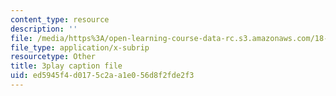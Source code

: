 ```yaml
---
content_type: resource
description: ''
file: /media/https%3A/open-learning-course-data-rc.s3.amazonaws.com/18-01sc-single-variable-calculus-fall-2010/ed5945f4d0175c2aa1e056d8f2fde2f3_4sTKcvYMNxk.vtt
file_type: application/x-subrip
resourcetype: Other
title: 3play caption file
uid: ed5945f4-d017-5c2a-a1e0-56d8f2fde2f3
---
```

